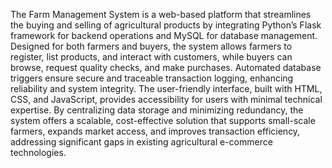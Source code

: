 The Farm Management System is a web-based platform that streamlines the buying and selling of agricultural products by integrating Python’s Flask framework for backend operations and MySQL for database management. Designed for both farmers and buyers, the system allows farmers to register, list products, and interact with customers, while buyers can browse, request quality checks, and make purchases. Automated database triggers ensure secure and traceable transaction logging, enhancing reliability and system integrity. The user-friendly interface, built with HTML, CSS, and JavaScript, provides accessibility for users with minimal technical expertise. By centralizing data storage and minimizing redundancy, the system offers a scalable, cost-effective solution that supports small-scale farmers, expands market access, and improves transaction efficiency, addressing significant gaps in existing agricultural e-commerce technologies.
